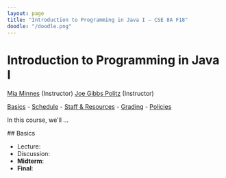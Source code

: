 ```yaml
---
layout: page
title: "Introduction to Programming in Java I – CSE 8A F18"
doodle: "/doodle.png"
---
```


# Introduction to Programming in Java I

<p>
<a href="https://jpolitz.github.io">Mia Minnes</a> (Instructor)
<a href="https://jpolitz.github.io">Joe Gibbs Politz</a> (Instructor)
</p>

<p>
<a href="#basics">Basics</a> -
<a href="#schedule">Schedule</a> -
<a href="#staff">Staff &amp; Resources</a> -
<a href="#grading">Grading</a> -
<a href="#policies">Policies</a>
</p>

In this course, we'll ...

<a id="basics">
## Basics

- Lecture: 
- Discussion: 
- **Midterm**: 
- **Final**: 

<a id="schedule">

<a id="staff">

<a id="grading">

<a id="policies">

